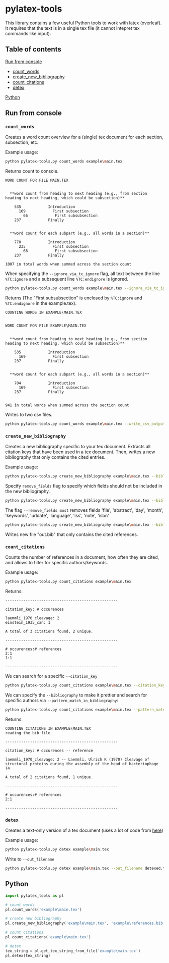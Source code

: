 # pylatex-tools

This library contains a few useful Python tools to work with latex (overleaf). It requires that the text is in a single tex file (it cannot intepret tex commands like input).

## Table of contents

[Run from console](#run_from_console)
 - [count_words](#count_words)
 - [create_new_bibliography](#create_new_bibliography)
 - [count_citations](#count_citations)
 - [detex](#detex)

[Python](#python)

## <a name="run_from_console"></a> Run from console

### <a name="count_words"></a> `count_words`

Creates a word count overview for a (single) tex document for each section, subsection, etc.

Example usage:
```bash
python pylatex-tools.py count_words example\main.tex
```

Returns count to console.
```
WORD COUNT FOR FILE MAIN.TEX


  **word count from heading to next heading (e.g., from section heading to next heading, which could be subsection)**

    535            Introduction
      169            First subsection
        66            First subsubsection
    237            Finally


  **word count for each subpart (e.g., all words in a section)**

    770            Introduction
      235            First subsection
        66            First subsubsection
    237            Finally

1007 in total words when summed across the section count
```

When specifying the `--ignore_via_tc_ignore` flag, all text between the line `%TC:ignore` and a subsequent line `%TC:endignore` is ignored.

```bash
python pylatex-tools.py count_words example\main.tex --ignore_via_tc_ignore
```
Returns (The "First subsubsection" is enclosed by `%TC:ignore` and `%TC:endignore` in the example.tex).

```
COUNTING WORDS IN EXAMPLE\MAIN.TEX


WORD COUNT FOR FILE EXAMPLE\MAIN.TEX


  **word count from heading to next heading (e.g., from section heading to next heading, which could be subsection)**

    535            Introduction
      169            First subsection
    237            Finally


  **word count for each subpart (e.g., all words in a section)**

    704            Introduction
      169            First subsection
    237            Finally


941 in total words when summed across the section count
```

 Writes to two csv files.
 ```bash
python pylatex-tools.py count_words example\main.tex --write_csv_output
```

### <a name="create_new_bibliography"></a> `create_new_bibliography`

Creates a new bibliography specific to your tex document. Extracts all citation keys that have been used in a tex document. Then, writes a new bibliography that only contains the cited entries.

Example usage:

```bash
python pylatex-tools.py create_new_bibliography example\main.tex --bibliography example\references.bib --out_filename out.bib
```

Specify `remove_fields` flag to specify which fields should not be included in the new bibliography.
```bash
python pylatex-tools.py create_new_bibliography example\main.tex --bibliography example\references.bib --out_filename out.bib --remove_fields file abstract note
```

The flag `--remove_fields most` removes fields 'file', 'abstract', 'day', 'month', 'keywords', 'urldate', 'language', 'iss', 'note', 'isbn'
```bash
python pylatex-tools.py create_new_bibliography example\main.tex --bibliography example\references.bib --out_filename out.bib --remove_fields most
```

Writes new file "out.bib" that only contains the cited references.


### <a name="count_citations"></a> `count_citations`

Counts the number of references in a document, how often they are cited, and allows to filter for specific authors/keywords.

Example usage:
```bash
python pylatex-tools.py count_citations example\main.tex
```

Returns:
```
--------------------------------------------------

citation_key: # occurences

laemmli_1970_cleavage: 2
einstein_1935_can: 1

A total of 3 citations found, 2 unique.

--------------------------------------------------

# occurences:# references
2:1
1:1

--------------------------------------------------
```

We can search for a specific `--citation_key`

```bash
python pylatex-tools.py count_citations example\main.tex --citation_keys einstein_1935_can
```

We can specify the `--bibliography` to make it prettier and search for specific authors via `--pattern_match_in_bibliography`:
```bash
python pylatex-tools.py count_citations example\main.tex --pattern_match_in_bibliography proteins --bibliography example\references.bib
```

Returns:
```
COUNTING CITATIONS IN EXAMPLE\MAIN.TEX
reading the bib file

--------------------------------------------------

citation_key: # occurences -- reference

laemmli_1970_cleavage: 2 -- Laemmli, Ulrich K (1970) Cleavage of structural proteins during the assembly of the head of bacteriophage T4

A total of 2 citations found, 1 unique.

--------------------------------------------------

# occurences:# references
2:1

--------------------------------------------------
```

### <a name="detex"></a> `detex`

Creates a text-only version of a tex document (uses a lot of code from [here](http://www.gilles-bertrand.com/2012/11/a-simple-detex-function-in-python.html))

Example usage:
```bash
python pylatex-tools.py detex example\main.tex
```

Write to `--out_filename`
```bash
python pylatex-tools.py detex example\main.tex --out_filename detexed.txt
```


## <a name="python"></a> Python

```python
import pylatex_tools as pl

# count words
pl.count_words('example\main.tex')

# create new bibliography
pl.create_new_bibliography('example\main.tex', 'example\references.bib')

# count citations
pl.count_citations('example\main.tex')

# detex
tex_string = pl.get_tex_string_from_file('example\main.tex')
pl.detex(tex_string)
```


